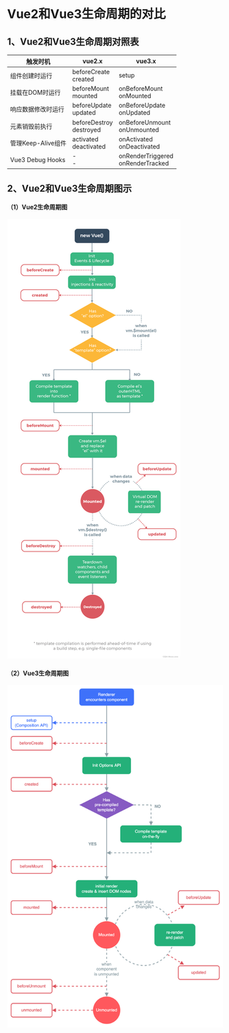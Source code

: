 # Vue2和Vue3生命周期的对比

## 1、Vue2和Vue3生命周期对照表

| 触发时机 | vue2.x  | vue3.x   |
|---------|---------|----------|
| 组件创建时运行 | beforeCreate<br>created | setup |
| 挂载在DOM时运行 | beforeMount<br>mounted | onBeforeMount<br>onMounted |
| 响应数据修改时运行 | beforeUpdate<br>updated | onBeforeUpdate<br>onUpdated |
| 元素销毁前执行 | beforeDestroy<br>destroyed | onBeforeUnmount<br>onUnmounted |
| 管理Keep-Alive组件 | activated<br>deactivated | onActivated<br>onDeactivated|
| Vue3 Debug Hooks | -<br>- | onRenderTriggered<br>onRenderTracked |


## 2、Vue2和Vue3生命周期图示
#### （1）Vue2生命周期图
![Alt text](lifecycle2.png)

#### （2）Vue3生命周期图
![Alt text](images/lifecycle3.png)

